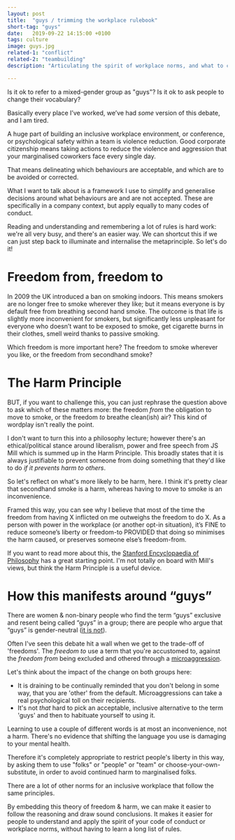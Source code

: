 ```yaml
---
layout: post
title:  "guys / trimming the workplace rulebook"
short-tag: "guys"
date:   2019-09-22 14:15:00 +0100
tags: culture
image: guys.jpg
related-1: "conflict"
related-2: "teambuilding"
description: "Articulating the spirit of workplace norms, and what to call a mixed-gender group."

---
```


Is it ok to refer to a mixed-gender group as "guys"? Is it ok to ask people to change their vocabulary?

Basically every place I’ve worked, we’ve had *some* version of this debate, and I am tired.

A huge part of building an inclusive workplace environment, or conference, or psychological safety within a team is violence reduction. Good corporate citizenship means taking actions to reduce the violence and aggression that your marginalised coworkers face every single day.

That means delineating which behaviours are acceptable, and which are to be avoided or corrected.

What I want to talk about is a framework I use to simplify and generalise decisions around what behaviours are and are not accepted. These are specifically in a company context, but apply equally to many codes of conduct.

Reading and understanding and remembering a lot of rules is hard work: we're all very busy, and there's an easier way. We can shortcut this if we can just step back to illuminate and internalise the metaprinciple. So let's do it!

# Freedom from, freedom to

In 2009 the UK introduced a ban on smoking indoors. This means smokers are no longer free to smoke wherever they like; but it means everyone is by default free from breathing second hand smoke. The outcome is that life is slightly more inconvenient for smokers, but significantly less unpleasant for everyone who doesn’t want to be exposed to smoke, get cigarette burns in their clothes, smell weird thanks to passive smoking.

Which freedom is more important here? The freedom to smoke wherever you like, or the freedom from secondhand smoke?

# The Harm Principle

BUT, if you want to challenge this, you can just rephrase the question above to ask which of these matters more: the freedom _from_ the obligation to move to smoke, or the freedom _to_ breathe clean(ish) air? This kind of wordplay isn't really the point.

I don't want to turn this into a philosophy lecture; however there's an ethical/political stance around liberalism, power and free speech from JS Mill which is summed up in the Harm Principle. This broadly states that it is always justifiable to prevent someone from doing something that they'd like to do *if it prevents harm to others*.

So let's reflect on what's more likely to be harm, here. I think it's pretty clear that secondhand smoke is a harm, whereas having to move to smoke is an inconvenience.

Framed this way, you can see why I believe that most of the time the freedom from having X inflicted on me outweighs the freedom to do X. As a person with power in the workplace (or another opt-in situation), it’s FINE to reduce someone’s liberty or freedom-to PROVIDED that doing so minimises the harm caused, or preserves someone else’s freedom-from.

If you want to read more about this, the [Stanford Encyclopaedia of Philosophy](https://plato.stanford.edu/entries/mill-moral-political/#MilLib) has a great starting point. I'm not totally on board with Mill's views, but think the Harm Principle is a useful device.

# How this manifests around “guys”

There are women & non-binary people who find the term “guys” exclusive and resent being called “guys” in a group; there are people who argue that “guys” is gender-neutral ([it is not](https://medium.com/@jackdanger/the-end-of-guys-e42ef2d60b7a)).

Often I've seen this debate hit a wall when we get to the trade-off of 'freedoms'. The *freedom to* use a term that you're accustomed to, against the *freedom from* being excluded and othered through a [microaggression](https://www.vox.com/2015/2/16/8031073/what-are-microaggressions).

Let's think about the impact of the change on both groups here:
* It is draining to be continually reminded that you don't belong in some way, that you are 'other' from the default. Microaggressions can take a real psychological toll on their recipients.
* It's not *that* hard to pick an acceptable, inclusive alternative to the term 'guys' and then to habituate yourself to using it.

Learning to use a couple of different words is at most an inconvenience, not a harm. There's no evidence that shifting the language you use is damaging to your mental health. 

Therefore it's completely appropriate to restrict people's liberty in this way, by asking them to use "folks" or "people" or "team" or choose-your-own-substitute, in order to avoid continued harm to marginalised folks.

There are a lot of other norms for an inclusive workplace that follow the same principles.

By embedding this theory of freedom & harm, we can make it easier to follow the reasoning and draw sound conclusions. It makes it easier for people to understand and apply the spirit of your code of conduct or workplace norms, without having to learn a long list of rules.

